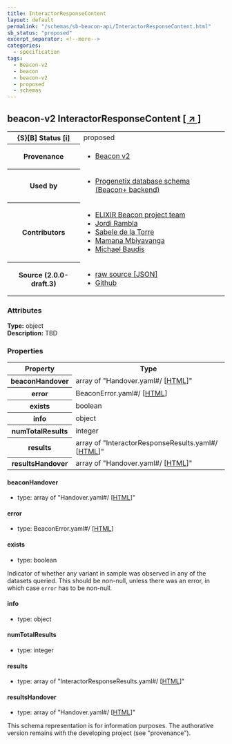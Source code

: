 ```yaml
---
title: InteractorResponseContent
layout: default
permalink: "/schemas/sb-beacon-api/InteractorResponseContent.html"
sb_status: "proposed"
excerpt_separator: <!--more-->
categories:
  - specification
tags:
  - Beacon-v2
  - beacon
  - beacon-v2
  - proposed
  - schemas
---
```


<div id="schema-header-title">
  <h2><span id="schema-header-title-project">beacon-v2</span> InteractorResponseContent <a href="https://github.com/ga4gh-beacon/sb-beacon-api" target="_BLANK">[ &nearr; ]</a></h2>
</div>

<table id="schema-header-table">
<tr>
<th>{S}[B] Status <a href="https://schemablocks.org/about/sb-status-levels.html">[i]</a></th>
<td><div id="schema-header-status">proposed</div></td>
</tr>
<tr><th>Provenance</th><td><ul>
<li><a href="https://github.com/ga4gh-beacon/specification-v2">Beacon v2</a></li>
</ul></td></tr>
<tr><th>Used by</th><td><ul>
<li><a href="https://github.com/progenetix/schemas/">Progenetix database schema (Beacon+ backend)</a></li>
</ul></td></tr>


<!--more-->
<tr><th>Contributors</th><td><ul>
<li><a href="https://beacon-project.io/categories/people.html">ELIXIR Beacon project team</a></li>
<li><a href="https://github.com/jrambla">Jordi Rambla</a></li>
<li><a href="https://github.com/sdelatorrep">Sabele de la Torre</a></li>
<li><a href="https://github.com/mamanambiya">Mamana Mbiyavanga</a></li>
<li><a href="https://orcid.org/0000-0002-9903-4248">Michael Baudis</a></li>
</ul></td></tr>
<tr><th>Source (2.0.0-draft.3)</th><td><ul>
<li><a href="current/InteractorResponseContent.json" target="_BLANK">raw source [JSON]</a></li>
<li><a href="https://github.com/ga4gh-beacon/sb-beacon-api/blob/master/schemas/InteractorResponseContent.yaml" target="_BLANK">Github</a></li>
</ul></td></tr>
</table>

<div id="schema-attributes-title"><h3>Attributes</h3></div>

  
__Type:__ object  
__Description:__ TBD

### Properties

<table id="schema-properties-table">
<tr><th>Property</th><th>Type</th></tr>
<tr><th>beaconHandover</th><td>array of "Handover.yaml#/ [<a href="./Handover.html">HTML</a>]"</td></tr>
<tr><th>error</th><td>BeaconError.yaml#/ [<a href="./BeaconError.html">HTML</a>]</td></tr>
<tr><th>exists</th><td>boolean</td></tr>
<tr><th>info</th><td>object</td></tr>
<tr><th>numTotalResults</th><td>integer</td></tr>
<tr><th>results</th><td>array of "InteractorResponseResults.yaml#/ [<a href="./InteractorResponseResults.html">HTML</a>]"</td></tr>
<tr><th>resultsHandover</th><td>array of "Handover.yaml#/ [<a href="./Handover.html">HTML</a>]"</td></tr>
</table>


#### beaconHandover

* type: array of "Handover.yaml#/ [<a href="./Handover.html">HTML</a>]"




#### error

* type: BeaconError.yaml#/ [<a href="./BeaconError.html">HTML</a>]




#### exists

* type: boolean

Indicator of whether any variant in sample was observed in any of the
datasets queried. This should be non-null, unless there was an
error, in which case `error` has to be non-null.



#### info

* type: object




#### numTotalResults

* type: integer




#### results

* type: array of "InteractorResponseResults.yaml#/ [<a href="./InteractorResponseResults.html">HTML</a>]"




#### resultsHandover

* type: array of "Handover.yaml#/ [<a href="./Handover.html">HTML</a>]"



<div id="schema-footer"> This schema representation is for information purposes. The authorative  version remains with the developing project (see "provenance"). </div>


